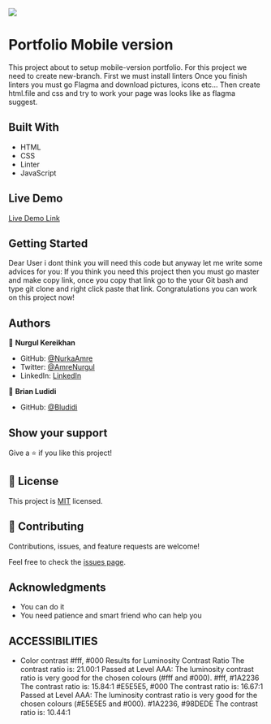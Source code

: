 
![](https://img.shields.io/badge/Microverse-blueviolet)

# Portfolio Mobile version
This project about to setup mobile-version portfolio.
For this project we need to create new-branch.
First we must install linters
Once you finish linters you must go Flagma and download pictures, icons etc...
Then create html.file and css and try to work your page was looks like as flagma suggest.


## Built With

- HTML
- CSS
- Linter
- JavaScript

## Live Demo 
[Live Demo Link](https://nurkaamre.github.io/portfolio-mobile-version/)

## Getting Started
Dear User i dont think you will need this code but anyway let me write some advices for you:
If you think you need this project then you must go master and make copy link, once you copy that link go to the your Git bash and type git clone and right click paste that link. Congratulations you can work on this project now!


## Authors

👤 **Nurgul Kereikhan**

- GitHub: [@NurkaAmre](https://github.com/NurkaAmre)
- Twitter: [@AmreNurgul](https://twitter.com/AmreNurgul)
- LinkedIn: [LinkedIn](www.linkedin.com/in/amre-nurgul)

👤 **Brian Ludidi**

- GitHub: [@Bludidi](https://github.com/Bludidi)

## Show your support

Give a ⭐️ if you like this project!

## 📝 License

This project is [MIT](./MIT.md) licensed.

## 🤝 Contributing

Contributions, issues, and feature requests are welcome!

Feel free to check the [issues page](https://github.com/NurkaAmre/portfolio-mobile-version).

## Acknowledgments

- You can do it
- You need patience and smart friend who can help you 

## ACCESSIBILITIES

- Color contrast #fff, #000 Results for Luminosity Contrast Ratio
The contrast ratio is: 21.00:1
Passed at Level AAA: The luminosity contrast ratio is very good for the chosen colours (#fff and #000).
 #fff, #1A2236  The contrast ratio is: 15.84:1
#E5E5E5, #000 The contrast ratio is: 16.67:1
Passed at Level AAA: The luminosity contrast ratio is very good for the chosen colours (#E5E5E5 and #000).
#1A2236, #98DEDE The contrast ratio is: 10.44:1
